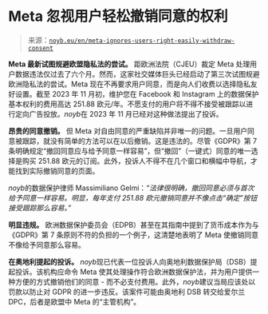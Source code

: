 <!--yml

category: 未分类

date: 2024-05-27 14:41:59

-->

# Meta 忽视用户轻松撤销同意的权利

> 来源：[`noyb.eu/en/meta-ignores-users-right-easily-withdraw-consent`](https://noyb.eu/en/meta-ignores-users-right-easily-withdraw-consent)

**Meta 最新试图规避欧盟隐私法的尝试。** 距欧洲法院（CJEU）裁定 Meta 处理用户数据违法仅过去了六个月。然而，这家社交媒体巨头已经启动了第三次试图规避欧洲隐私法的尝试。Meta 现在不再要求用户同意，而是向人们收费以选择隐私友好设置。截至 2023 年 11 月初，维护您在 Facebook 和 Instagram 上的数据保护基本权利的费用高达 251.88 欧元/年。不愿支付的用户将不得不接受被跟踪以进行定向广告投放。*noyb*在 2023 年 11 月已经对这种做法提出了投诉。

**昂贵的同意撤销。** 但 Meta 对自由同意的严重缺陷并非唯一的问题。一旦用户同意被跟踪，就没有简单的方法可以在以后撤销。这是违法的。尽管《GDPR》第 7 条明确规定“撤回同意应与给予同意一样容易”，但“撤回”（一键式）同意的唯一选择是购买 251.88 欧元的订阅。此外，投诉人不得不在几个窗口和横幅中导航，才能找到实际撤销同意的页面。

*noyb*的数据保护律师 Massimiliano Gelmi：*“法律很明确，撤回同意必须与首次给予同意一样容易。明显，每年支付 251.88 欧元撤销同意并不像点击“确定”按钮接受跟踪那么容易。”*

**明显违规。** 欧洲数据保护委员会（EDPB）甚至在其指南中提到了货币成本作为与《GDPR》第 7 条原则不符的负担的一个例子，这清楚地表明了 Meta 使撤销同意不像给予同意那么容易。

**在奥地利提起的投诉。** *noyb*现已代表一位投诉人向奥地利数据保护局（DSB）提起投诉。该机构应命令 Meta 使其处理操作符合欧洲数据保护法，并为用户提供一种方便的方式撤销他们的同意 - 而不必支付费用。此外，*noyb*建议当局应该处以罚款以防止对 GDPR 的进一步违反。该案件可能由奥地利 DSB 转交给爱尔兰 DPC，后者是欧盟中 Meta 的“主管机构”。
